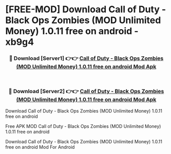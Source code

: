 # [FREE-MOD] Download Call of Duty - Black Ops Zombies (MOD Unlimited Money) 1.0.11 free on android - xb9g4


<div align="center">
<h3>🔴 Download [Server1] 👉👉 <a href="https://apk-comot.site?title=Call_of_Duty_-_Black_Ops_Zombies_(MOD_Unlimited_Money)_1.0.11_free_on_android">Call of Duty - Black Ops Zombies (MOD Unlimited Money) 1.0.11 free on android Mod Apk</a></h3><br>

<h3>🔴 Download [Server2] 👉👉 <a href="https://apk-comot.site?title=Call_of_Duty_-_Black_Ops_Zombies_(MOD_Unlimited_Money)_1.0.11_free_on_android">Call of Duty - Black Ops Zombies (MOD Unlimited Money) 1.0.11 free on android Mod Apk</a></h3>
</div>



Download Call of Duty - Black Ops Zombies (MOD Unlimited Money) 1.0.11 free on android 

Free APK MOD Call of Duty - Black Ops Zombies (MOD Unlimited Money) 1.0.11 free on android 

Download Call of Duty - Black Ops Zombies (MOD Unlimited Money) 1.0.11 free on android Mod For Android
